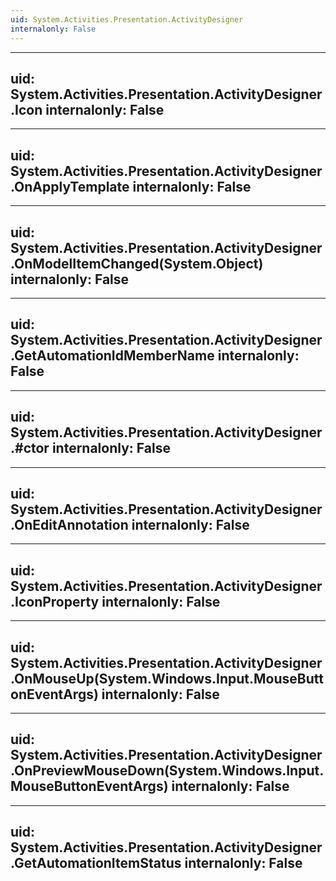 ```yaml
---
uid: System.Activities.Presentation.ActivityDesigner
internalonly: False
---
```


---
uid: System.Activities.Presentation.ActivityDesigner.Icon
internalonly: False
---

---
uid: System.Activities.Presentation.ActivityDesigner.OnApplyTemplate
internalonly: False
---

---
uid: System.Activities.Presentation.ActivityDesigner.OnModelItemChanged(System.Object)
internalonly: False
---

---
uid: System.Activities.Presentation.ActivityDesigner.GetAutomationIdMemberName
internalonly: False
---

---
uid: System.Activities.Presentation.ActivityDesigner.#ctor
internalonly: False
---

---
uid: System.Activities.Presentation.ActivityDesigner.OnEditAnnotation
internalonly: False
---

---
uid: System.Activities.Presentation.ActivityDesigner.IconProperty
internalonly: False
---

---
uid: System.Activities.Presentation.ActivityDesigner.OnMouseUp(System.Windows.Input.MouseButtonEventArgs)
internalonly: False
---

---
uid: System.Activities.Presentation.ActivityDesigner.OnPreviewMouseDown(System.Windows.Input.MouseButtonEventArgs)
internalonly: False
---

---
uid: System.Activities.Presentation.ActivityDesigner.GetAutomationItemStatus
internalonly: False
---
